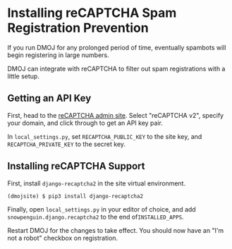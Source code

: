# Installing reCAPTCHA Spam Registration Prevention

If you run DMOJ for any prolonged period of time, eventually spambots will begin registering in large numbers.

DMOJ can integrate with reCAPTCHA to filter out spam registrations with a little setup.

## Getting an API Key

First, head to the [reCAPTCHA admin site](https://www.google.com/recaptcha/admin).
Select "reCAPTCHA v2", specify your domain, and click through to get an API key pair.

In `local_settings.py`, set `RECAPTCHA_PUBLIC_KEY` to the site key, and `RECAPTCHA_PRIVATE_KEY` to the secret key.

## Installing reCAPTCHA Support

First, install `django-recaptcha2` in the site virtual environment.

```shell-session
(dmojsite) $ pip3 install django-recaptcha2
```

Finally, open `local_settings.py` in your editor of choice, and add `snowpenguin.django.recaptcha2` to the end of`INSTALLED_APPS`.

Restart DMOJ for the changes to take effect. You should now have an "I'm not a robot" checkbox on registration.
